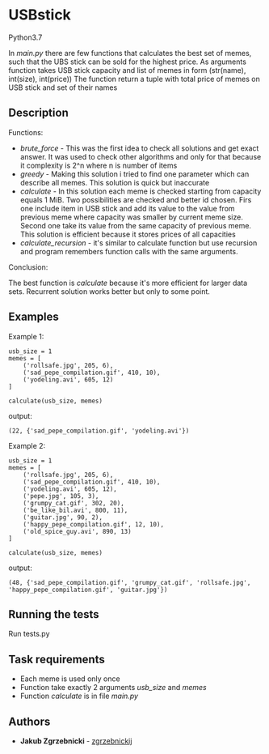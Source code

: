 # USBstick

Python3.7

In _main.py_ there are few functions that calculates the best set of memes, such that the UBS stick can be sold for the highest price.
As arguments function takes USB stick capacity and list of memes in form (str(name), int(size), int(price))
The function return a tuple with total price of memes on USB stick and set of their names

## Description
Functions:

* _brute_force_ - This was the first idea to check all solutions and get exact answer.
It was used to check other algorithms and only for that because it complexity is 2^n where n is number of items
* _greedy_ - Making this solution i tried to find one parameter which can describe all memes.
This solution is quick but inaccurate 
* _calculate_ - In this solution each meme is checked starting from capacity equals 1 MiB.
Two possibilities are checked and better id chosen. Firs one include item in USB stick and add its value to the value from previous meme where capacity was smaller by current meme size.
Second one take its value from the same capacity of previous meme. This solution is efficient because it stores prices of all capacities 
* _calculate_recursion_ - it's similar to calculate function but use recursion and program remembers function calls with the same arguments.

Conclusion:

The best function is _calculate_ because it's more efficient for larger data sets.
Recurrent solution works better but only to some point.


## Examples

Example 1:
```
usb_size = 1
memes = [
    ('rollsafe.jpg', 205, 6),
    ('sad_pepe_compilation.gif', 410, 10),
    ('yodeling.avi', 605, 12)
]

calculate(usb_size, memes)
```
output:
```
(22, {'sad_pepe_compilation.gif', 'yodeling.avi'})
```

Example 2:
```
usb_size = 1
memes = [
    ('rollsafe.jpg', 205, 6),
    ('sad_pepe_compilation.gif', 410, 10),
    ('yodeling.avi', 605, 12),
    ('pepe.jpg', 105, 3),
    ('grumpy_cat.gif', 302, 20),
    ('be_like_bil.avi', 800, 11),
    ('guitar.jpg', 90, 2),
    ('happy_pepe_compilation.gif', 12, 10),
    ('old_spice_guy.avi', 890, 13)
]

calculate(usb_size, memes)
```
output:
```
(48, {'sad_pepe_compilation.gif', 'grumpy_cat.gif', 'rollsafe.jpg', 'happy_pepe_compilation.gif', 'guitar.jpg'})
```

## Running the tests

Run tests.py

## Task requirements

* Each meme is used only once
* Function take exactly 2 arguments _usb_size_ and _memes_
* Function _calculate_ is in file _main.py_

## Authors

* **Jakub Zgrzebnicki** - [zgrzebnickij](https://github.com/zgrzebnickij)

